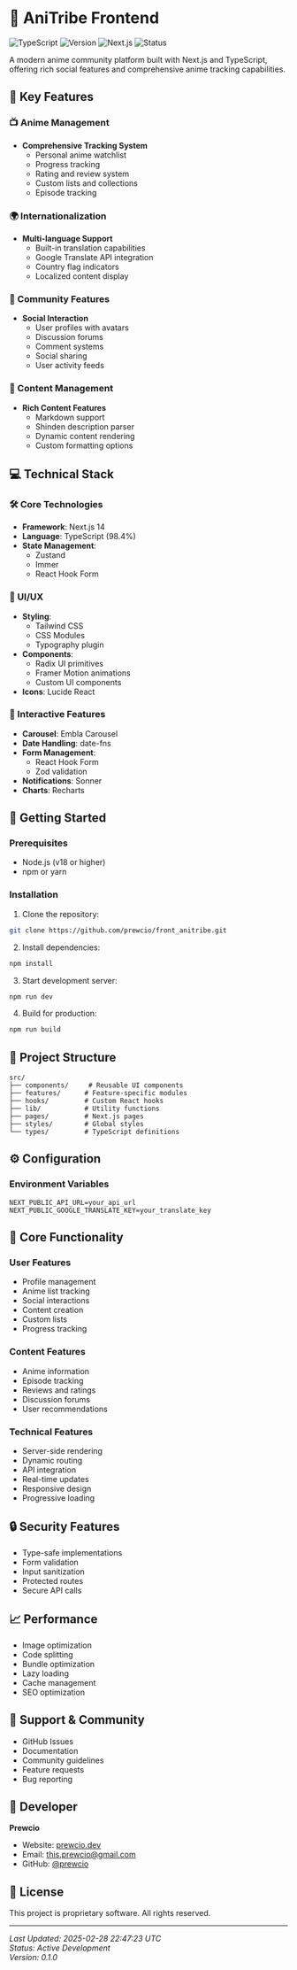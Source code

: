 # 🎌 AniTribe Frontend

![TypeScript](https://img.shields.io/badge/TypeScript-98.4%25-3178C6)
![Version](https://img.shields.io/badge/version-0.1.0-blue)
![Next.js](https://img.shields.io/badge/Next.js-14-black)
![Status](https://img.shields.io/badge/Status-Active_Development-success)

A modern anime community platform built with Next.js and TypeScript, offering rich social features and comprehensive anime tracking capabilities.

## 🌟 Key Features

### 📺 Anime Management
- **Comprehensive Tracking System**
  - Personal anime watchlist
  - Progress tracking
  - Rating and review system
  - Custom lists and collections
  - Episode tracking

### 🌍 Internationalization
- **Multi-language Support**
  - Built-in translation capabilities
  - Google Translate API integration
  - Country flag indicators
  - Localized content display

### 🤝 Community Features
- **Social Interaction**
  - User profiles with avatars
  - Discussion forums
  - Comment systems
  - Social sharing
  - User activity feeds

### 📝 Content Management
- **Rich Content Features**
  - Markdown support
  - Shinden description parser
  - Dynamic content rendering
  - Custom formatting options

## 💻 Technical Stack

### 🛠️ Core Technologies
- **Framework**: Next.js 14
- **Language**: TypeScript (98.4%)
- **State Management**: 
  - Zustand
  - Immer
  - React Hook Form

### 🎨 UI/UX
- **Styling**:
  - Tailwind CSS
  - CSS Modules
  - Typography plugin
- **Components**:
  - Radix UI primitives
  - Framer Motion animations
  - Custom UI components
- **Icons**: Lucide React

### 📱 Interactive Features
- **Carousel**: Embla Carousel
- **Date Handling**: date-fns
- **Form Management**: 
  - React Hook Form
  - Zod validation
- **Notifications**: Sonner
- **Charts**: Recharts

## 🚀 Getting Started

### Prerequisites
- Node.js (v18 or higher)
- npm or yarn

### Installation

1. Clone the repository:
```bash
git clone https://github.com/prewcio/front_anitribe.git
```

2. Install dependencies:
```bash
npm install
```

3. Start development server:
```bash
npm run dev
```

4. Build for production:
```bash
npm run build
```

## 📁 Project Structure

```
src/
├── components/     # Reusable UI components
├── features/      # Feature-specific modules
├── hooks/         # Custom React hooks
├── lib/           # Utility functions
├── pages/         # Next.js pages
├── styles/        # Global styles
└── types/         # TypeScript definitions
```

## ⚙️ Configuration

### Environment Variables
```env
NEXT_PUBLIC_API_URL=your_api_url
NEXT_PUBLIC_GOOGLE_TRANSLATE_KEY=your_translate_key
```

## 🎯 Core Functionality

### User Features
- Profile management
- Anime list tracking
- Social interactions
- Content creation
- Custom lists
- Progress tracking

### Content Features
- Anime information
- Episode tracking
- Reviews and ratings
- Discussion forums
- User recommendations

### Technical Features
- Server-side rendering
- Dynamic routing
- API integration
- Real-time updates
- Responsive design
- Progressive loading

## 🔒 Security Features

- Type-safe implementations
- Form validation
- Input sanitization
- Protected routes
- Secure API calls

## 📈 Performance

- Image optimization
- Code splitting
- Bundle optimization
- Lazy loading
- Cache management
- SEO optimization

## 🛟 Support & Community

- GitHub Issues
- Documentation
- Community guidelines
- Feature requests
- Bug reporting

## 👤 Developer

**Prewcio**
- Website: [prewcio.dev](https://prewcio.dev)
- Email: [this.prewcio@gmail.com](mailto:this.prewcio@gmail.com)
- GitHub: [@prewcio](https://github.com/prewcio)

## 📄 License

This project is proprietary software. All rights reserved.

---

*Last Updated: 2025-02-28 22:47:23 UTC*  
*Status: Active Development*  
*Version: 0.1.0*
